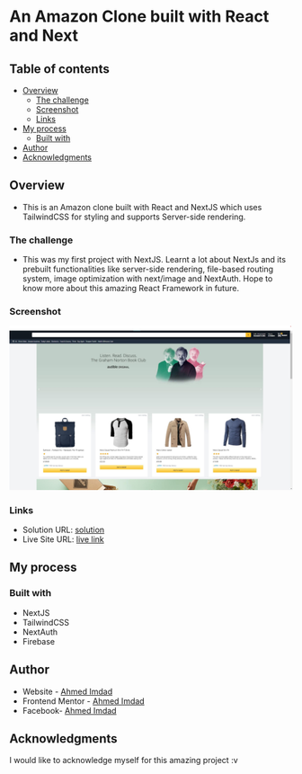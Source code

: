 #  An Amazon Clone built with React and Next 

## Table of contents

- [Overview](#overview)
  - [The challenge](#the-challenge)
  - [Screenshot](#screenshot)
  - [Links](#links)
- [My process](#my-process)
  - [Built with](#built-with)
- [Author](#author)
- [Acknowledgments](#acknowledgments)


## Overview

- This is an Amazon clone built with React and NextJS which uses TailwindCSS for styling and supports Server-side rendering.

### The challenge

- This was my first project with NextJS. Learnt a lot about NextJs and its prebuilt functionalities like server-side rendering, file-based routing system, image optimization with next/image and NextAuth. Hope to know more about this amazing React Framework in future. 

### Screenshot

![](./src/img/amzn-clone-next.jpg)


### Links

- Solution URL: [solution](https://github.com/imdadulahmed1593/amz-clone-next)
- Live Site URL: [live link](https://amzn-clone-next.vercel.app/)

## My process

### Built with

- NextJS
- TailwindCSS
- NextAuth
- Firebase



## Author

- Website - [Ahmed Imdad](https://ahmedimdad93.netlify.app/)
- Frontend Mentor - [Ahmed Imdad](https://www.frontendmentor.io/profile/imdadulahmed1593)
- Facebook- [Ahmed Imdad](https://www.facebook.com/ahmed.imdad.5/)


## Acknowledgments

I would like to acknowledge myself for this amazing project :v
